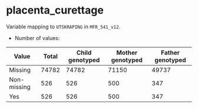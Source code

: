 # placenta_curettage
Variable mapping to `UTSKRAPING` in `MFR_541_v12`.
- Number of values:

| Value | Total | Child genotyped | Mother genotyped | Father genotyped |
| ----- | ----- | --------------- | ---------------- | ---------------- |
| Missing | 74782 | 74782 | 71150 | 49737 |
| Non-missing | 526 | 526 | 500 | 347 |
| Yes | 526 | 526 | 500 |347 |



